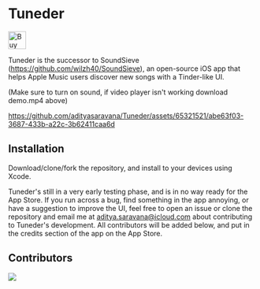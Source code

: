 # Tuneder
<a href='https://ko-fi.com/F1F6MHTT3' target='_blank'><img height='36' style='border:0px;height:36px;' src='https://storage.ko-fi.com/cdn/kofi1.png?v=3' border='0' alt='Buy Me a Coffee at ko-fi.com' /></a>

Tuneder is the successor to SoundSieve (https://github.com/wilzh40/SoundSieve), an open-source iOS app that helps Apple Music users discover new songs with a Tinder-like UI. 

(Make sure to turn on sound, if video player isn't working download demo.mp4 above)


https://github.com/adityasaravana/Tuneder/assets/65321521/abe63f03-3687-433b-a22c-3b62411caa6d


## Installation
Download/clone/fork the repository, and install to your devices using Xcode.


Tuneder's still in a very early testing phase, and is in no way ready for the App Store. If you run across a bug, find something in the app annoying, or have a suggestion to improve the UI, feel free to open an issue or clone the repository and email me at aditya.saravana@icloud.com about contributing to Tuneder's development. All contributors will be added below, and put in the credits section of the app on the App Store. 

## Contributors
<a href="https://github.com/adityasaravana/Tuneder/graphs/contributors">
  <img src="https://contrib.rocks/image?repo=adityasaravana/Tuneder" />
</a>



<br>
<br>




